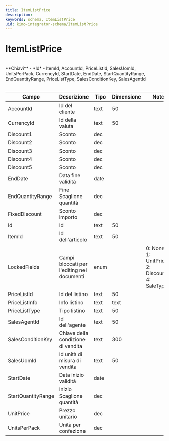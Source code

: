 ```yaml
---
title: ItemListPrice
description:
keywords: schema, ItemListPrice
uid: kimo-integrator-schema/ItemListPrice
---
```


# ItemListPrice

<br>
**Chiavi**
- *Id*
- ItemId, AccountId, PriceListId, SalesUomId, UnitsPerPack, CurrencyId, StartDate, EndDate, StartQuantityRange, EndQuantityRange, PriceListType, SalesConditionKey, SalesAgentId
<br><br>

| Campo | Descrizione | Tipo | Dimensione | Note |
| --- | --- | --- | --- | --- |
| AccountId | Id del cliente | text | 50 |  |
| CurrencyId | Id della valuta | text | 50 |  |
| Discount1 | Sconto | dec |  |  |
| Discount2 | Sconto | dec |  |  |
| Discount3 | Sconto | dec |  |  |
| Discount4 | Sconto | dec |  |  |
| Discount5 | Sconto | dec |  |  |
| EndDate | Data fine validità | date |  |  |
| EndQuantityRange | Fine Scaglione quantità | dec |  |  |
| FixedDiscount | Sconto importo | dec |  |  |
| Id | Id | text | 50 |  |
| ItemId | Id dell'articolo | text | 50 |  |
| LockedFields | Campi bloccati per l'editing nei documenti | enum |  | 0: None, 1: UnitPrice, 2: Discounts, 4: SaleType |
| PriceListId | Id del listino | text | 50 |  |
| PriceListInfo | Info listino | text | text |  |
| PriceListType | Tipo listino | text | 50 |  |
| SalesAgentId | Id dell'agente | text | 50 |  |
| SalesConditionKey | Chiave della condizione di vendita | text | 300 |  |
| SalesUomId | Id unità di misura di vendita | text | 50 |  |
| StartDate | Data inizio validità | date |  |  |
| StartQuantityRange | Inizio Scaglione quantità | dec |  |  |
| UnitPrice | Prezzo unitario | dec |  |  |
| UnitsPerPack | Unità per confezione | dec |  |  |

